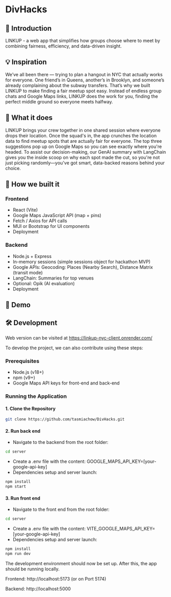 # DivHacks


## 🌟 Introduction


LINKUP - a web app that simplifies how groups choose where to meet by combining fairness, efficiency, and data-driven insight.


## 💡 Inspiration


We’ve all been there — trying to plan a hangout in NYC that actually works for everyone. One friend’s in Queens, another’s in Brooklyn, and someone’s already complaining about the subway transfers. That’s why we built LINKUP to make finding a fair meetup spot easy. Instead of endless group chats and Google Maps links, LINKUP does the work for you, finding the perfect middle ground so everyone meets halfway.


## 🚀 What it does


LINKUP brings your crew together in one shared session where everyone drops their location. Once the squad's in, the app crunches the location data to find meetup spots that are actually fair for everyone. The top three suggestions pop up on Google Maps so you can see exactly where you're headed. To assist our decision-making, our GenAI summary with LangChain gives you the inside scoop on why each spot made the cut, so you're not just picking randomly—you've got smart, data-backed reasons behind your choice.


## 🔨 How we built it


### Frontend


- React (Vite)
- Google Maps JavaScript API (map + pins)
- Fetch / Axios for API calls
- MUI or Bootstrap for UI components
- Deployment


### Backend


- Node.js + Express
- In-memory sessions (simple sessions object for hackathon MVP)
- Google APIs: Geocoding: Places (Nearby Search), Distance Matrix (transit mode)
- LangChain: Summaries for top venues
- Optional: Opik (AI evaluation)
- Deployment


## 📱 Demo


## 🛠️ Development
Web version can be visited at https://linkup-nyc-client.onrender.com/


To develop the project, we can also contribute using these steps:


### Prerequisites
- Node.js (v18+)
- npm (v9+)
- Google Maps API keys for front-end and back-end


### Running the Application


#### 1. Clone the Repository
```bash
git clone https://github.com/tasmiachow/DivHacks.git
```
#### 2. Run back end
- Navigate to the backend from the root folder:
```bash
cd server
```
- Create a .env file with the content: GOOGLE_MAPS_API_KEY=[your-google-api-key]
- Dependencies setup and server launch:
```bash
npm install
npm start
```
#### 3. Run front end
- Navigate to the front end from the root folder:
```bash
cd server
```
- Create a .env file with the content: VITE_GOOGLE_MAPS_API_KEY=[your-google-api-key]
- Dependencies setup and server launch:
```bash
npm install
npm run dev
```
The development environment should now be set up. After this, the app should be running locally.


Frontend: http://localhost:5173 (or on Port 5174)


Backend: http://localhost:5000

